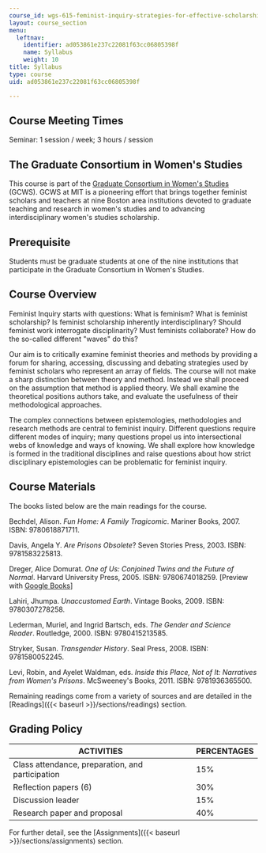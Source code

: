 ```yaml
---
course_id: wgs-615-feminist-inquiry-strategies-for-effective-scholarship-fall-2012
layout: course_section
menu:
  leftnav:
    identifier: ad053861e237c22081f63cc06805398f
    name: Syllabus
    weight: 10
title: Syllabus
type: course
uid: ad053861e237c22081f63cc06805398f

---
```


Course Meeting Times
--------------------

Seminar: 1 session / week; 3 hours / session

The Graduate Consortium in Women's Studies
------------------------------------------

This course is part of the [Graduate Consortium in Women's Studies](http://web.mit.edu/gcws/index.html) (GCWS). GCWS at MIT is a pioneering effort that brings together feminist scholars and teachers at nine Boston area institutions devoted to graduate teaching and research in women's studies and to advancing interdisciplinary women's studies scholarship.

Prerequisite
------------

Students must be graduate students at one of the nine institutions that participate in the Graduate Consortium in Women's Studies.

Course Overview
---------------

Feminist Inquiry starts with questions: What is feminism? What is feminist scholarship? Is feminist scholarship inherently interdisciplinary? Should feminist work interrogate disciplinarity? Must feminists collaborate? How do the so-called different "waves" do this?

Our aim is to critically examine feminist theories and methods by providing a forum for sharing, accessing, discussing and debating strategies used by feminist scholars who represent an array of fields. The course will not make a sharp distinction between theory and method. Instead we shall proceed on the assumption that method is applied theory. We shall examine the theoretical positions authors take, and evaluate the usefulness of their methodological approaches.

The complex connections between epistemologies, methodologies and research methods are central to feminist inquiry. Different questions require different modes of inquiry; many questions propel us into intersectional webs of knowledge and ways of knowing. We shall explore how knowledge is formed in the traditional disciplines and raise questions about how strict disciplinary epistemologies can be problematic for feminist inquiry.

Course Materials
----------------

The books listed below are the main readings for the course.

Bechdel, Alison. _Fun Home: A Family Tragicomic_. Mariner Books, 2007. ISBN: 9780618871711.

Davis, Angela Y. _Are Prisons Obsolete_? Seven Stories Press, 2003. ISBN: 9781583225813.

Dreger, Alice Domurat. _One of Us: Conjoined Twins and the Future of Normal_. Harvard University Press, 2005. ISBN: 9780674018259. \[Preview with [Google Books](http://books.google.com/books?id=dcRa9AvmSGkC&printsec=frontcover)\]

Lahiri, Jhumpa. _Unaccustomed Earth_. Vintage Books, 2009. ISBN: 9780307278258.

Lederman, Muriel, and Ingrid Bartsch, eds. _The Gender and Science Reader_. Routledge, 2000. ISBN: 9780415213585.

Stryker, Susan. _Transgender History_. Seal Press, 2008. ISBN: 9781580052245.

Levi, Robin, and Ayelet Waldman, eds. _Inside this Place, Not of It: Narratives from Women's Prisons_. McSweeney's Books, 2011. ISBN: 9781936365500.

Remaining readings come from a variety of sources and are detailed in the [Readings]({{< baseurl >}}/sections/readings) section.

Grading Policy
--------------

| ACTIVITIES | PERCENTAGES |
| --- | --- |
| Class attendance, preparation, and participation | 15% |
| Reflection papers (6) | 30% |
| Discussion leader | 15% |
| Research paper and proposal | 40% 

For further detail, see the [Assignments]({{< baseurl >}}/sections/assignments) section.
